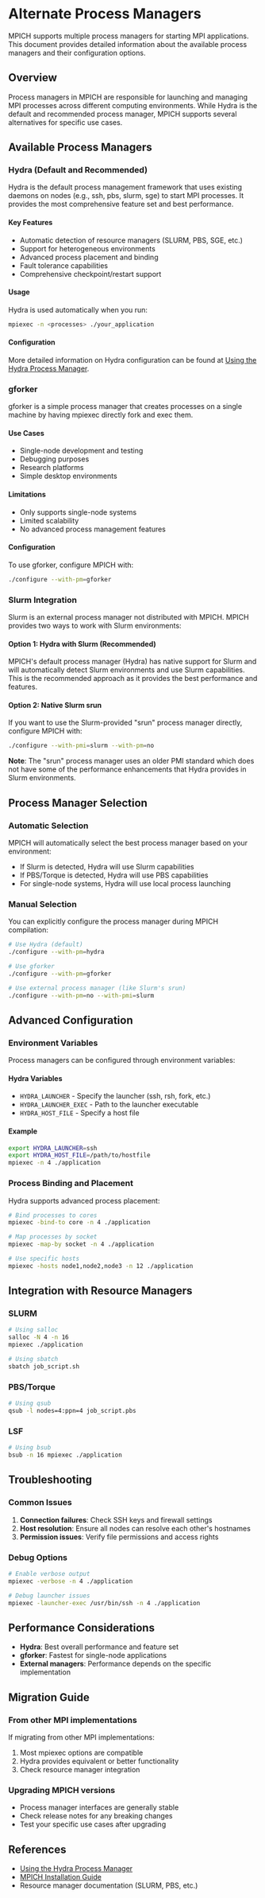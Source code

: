 # Alternate Process Managers

MPICH supports multiple process managers for starting MPI applications. This document provides detailed information about the available process managers and their configuration options.

## Overview

Process managers in MPICH are responsible for launching and managing MPI processes across different computing environments. While Hydra is the default and recommended process manager, MPICH supports several alternatives for specific use cases.

## Available Process Managers

### Hydra (Default and Recommended)

Hydra is the default process management framework that uses existing daemons on nodes (e.g., ssh, pbs, slurm, sge) to start MPI processes. It provides the most comprehensive feature set and best performance.

#### Key Features
- Automatic detection of resource managers (SLURM, PBS, SGE, etc.)
- Support for heterogeneous environments
- Advanced process placement and binding
- Fault tolerance capabilities
- Comprehensive checkpoint/restart support

#### Usage
Hydra is used automatically when you run:
```bash
mpiexec -n <processes> ./your_application
```

#### Configuration
More detailed information on Hydra configuration can be found at [Using the Hydra Process Manager](https://github.com/pmodels/mpich/blob/main/doc/wiki/how_to/Using_the_Hydra_Process_Manager.md).

### gforker

gforker is a simple process manager that creates processes on a single machine by having mpiexec directly fork and exec them.

#### Use Cases
- Single-node development and testing
- Debugging purposes
- Research platforms
- Simple desktop environments

#### Limitations
- Only supports single-node systems
- Limited scalability
- No advanced process management features

#### Configuration
To use gforker, configure MPICH with:
```bash
./configure --with-pm=gforker
```

### Slurm Integration

Slurm is an external process manager not distributed with MPICH. MPICH provides two ways to work with Slurm environments:

#### Option 1: Hydra with Slurm (Recommended)
MPICH's default process manager (Hydra) has native support for Slurm and will automatically detect Slurm environments and use Slurm capabilities. This is the recommended approach as it provides the best performance and features.

#### Option 2: Native Slurm srun
If you want to use the Slurm-provided "srun" process manager directly, configure MPICH with:
```bash
./configure --with-pmi=slurm --with-pm=no
```

**Note**: The "srun" process manager uses an older PMI standard which does not have some of the performance enhancements that Hydra provides in Slurm environments.

## Process Manager Selection

### Automatic Selection
MPICH will automatically select the best process manager based on your environment:
- If Slurm is detected, Hydra will use Slurm capabilities
- If PBS/Torque is detected, Hydra will use PBS capabilities
- For single-node systems, Hydra will use local process launching

### Manual Selection
You can explicitly configure the process manager during MPICH compilation:

```bash
# Use Hydra (default)
./configure --with-pm=hydra

# Use gforker
./configure --with-pm=gforker

# Use external process manager (like Slurm's srun)
./configure --with-pm=no --with-pmi=slurm
```

## Advanced Configuration

### Environment Variables
Process managers can be configured through environment variables:

#### Hydra Variables
- `HYDRA_LAUNCHER` - Specify the launcher (ssh, rsh, fork, etc.)
- `HYDRA_LAUNCHER_EXEC` - Path to the launcher executable
- `HYDRA_HOST_FILE` - Specify a host file

#### Example
```bash
export HYDRA_LAUNCHER=ssh
export HYDRA_HOST_FILE=/path/to/hostfile
mpiexec -n 4 ./application
```

### Process Binding and Placement
Hydra supports advanced process placement:

```bash
# Bind processes to cores
mpiexec -bind-to core -n 4 ./application

# Map processes by socket
mpiexec -map-by socket -n 4 ./application

# Use specific hosts
mpiexec -hosts node1,node2,node3 -n 12 ./application
```

## Integration with Resource Managers

### SLURM
```bash
# Using salloc
salloc -N 4 -n 16
mpiexec ./application

# Using sbatch
sbatch job_script.sh
```

### PBS/Torque
```bash
# Using qsub
qsub -l nodes=4:ppn=4 job_script.pbs
```

### LSF
```bash
# Using bsub
bsub -n 16 mpiexec ./application
```

## Troubleshooting

### Common Issues

1. **Connection failures**: Check SSH keys and firewall settings
2. **Host resolution**: Ensure all nodes can resolve each other's hostnames
3. **Permission issues**: Verify file permissions and access rights

### Debug Options
```bash
# Enable verbose output
mpiexec -verbose -n 4 ./application

# Debug launcher issues
mpiexec -launcher-exec /usr/bin/ssh -n 4 ./application
```

## Performance Considerations

- **Hydra**: Best overall performance and feature set
- **gforker**: Fastest for single-node applications
- **External managers**: Performance depends on the specific implementation

## Migration Guide

### From other MPI implementations
If migrating from other MPI implementations:
1. Most mpiexec options are compatible
2. Hydra provides equivalent or better functionality
3. Check resource manager integration

### Upgrading MPICH versions
- Process manager interfaces are generally stable
- Check release notes for any breaking changes
- Test your specific use cases after upgrading

## References

- [Using the Hydra Process Manager](https://github.com/pmodels/mpich/blob/main/doc/wiki/how_to/Using_the_Hydra_Process_Manager.md)
- [MPICH Installation Guide](../../../installguide/install.pdf)
- Resource manager documentation (SLURM, PBS, etc.)